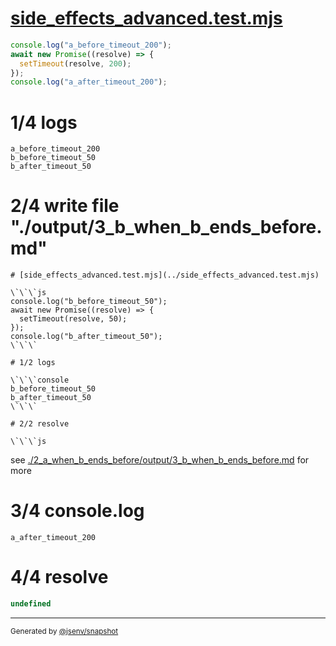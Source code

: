 # [side_effects_advanced.test.mjs](../side_effects_advanced.test.mjs)

```js
console.log("a_before_timeout_200");
await new Promise((resolve) => {
  setTimeout(resolve, 200);
});
console.log("a_after_timeout_200");
```

# 1/4 logs

```console
a_before_timeout_200
b_before_timeout_50
b_after_timeout_50
```

# 2/4 write file "./output/3_b_when_b_ends_before.md"


```
# [side_effects_advanced.test.mjs](../side_effects_advanced.test.mjs)

\`\`\`js
console.log("b_before_timeout_50");
await new Promise((resolve) => {
  setTimeout(resolve, 50);
});
console.log("b_after_timeout_50");
\`\`\`

# 1/2 logs

\`\`\`console
b_before_timeout_50
b_after_timeout_50
\`\`\`

# 2/2 resolve

\`\`\`js
```
see [./2_a_when_b_ends_before/output/3_b_when_b_ends_before.md](./2_a_when_b_ends_before/output/3_b_when_b_ends_before.md) for more

# 3/4 console.log

```console
a_after_timeout_200
```

# 4/4 resolve

```js
undefined
```

---

<sub>
  Generated by <a href="https://github.com/jsenv/core/tree/main/packages/tooling/snapshot">@jsenv/snapshot</a>
</sub>

